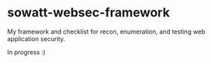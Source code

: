 # sowatt-websec-framework
My framework and checklist for recon, enumeration, and testing web application security.

In progress :)
